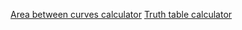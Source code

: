 [Area between curves calculator](https://www.gocalculators.com/area_between_curves_calculator)
[Truth table calculator](https://www.gocalculators.com/truth_table_calculator)

